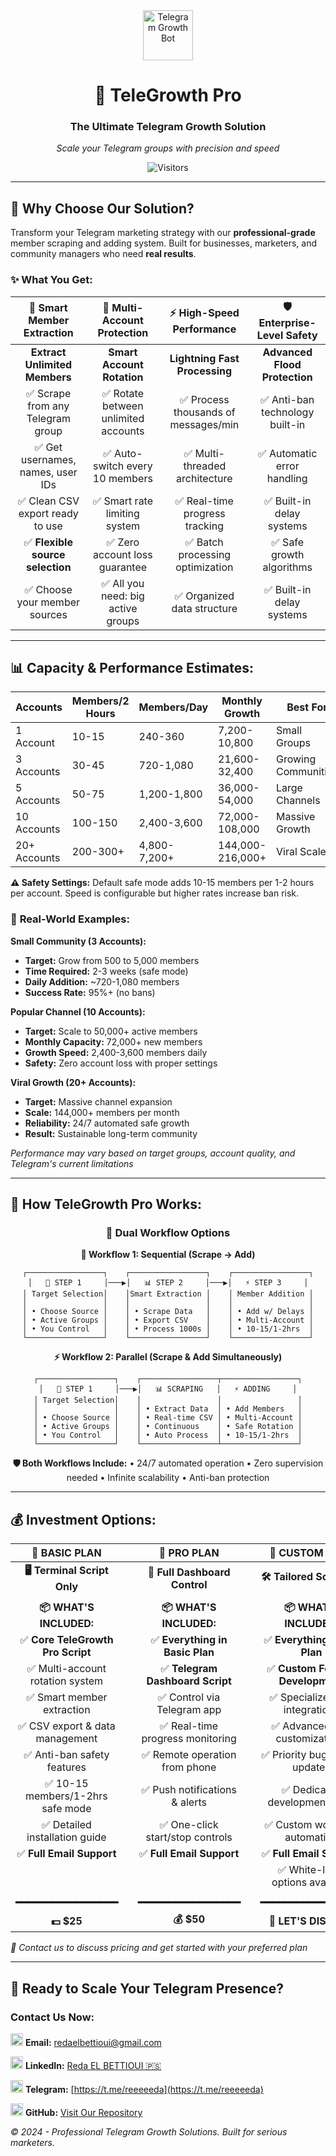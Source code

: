 <div align="center">

<img src="https://upload.wikimedia.org/wikipedia/commons/8/82/Telegram_logo.svg" alt="Telegram Growth Bot" width="80" height="80">

# 🚀 TeleGrowth Pro

### **The Ultimate Telegram Growth Solution** 
*Scale your Telegram groups with precision and speed*

  ![Visitors](https://api.visitorbadge.io/api/visitors?path=https%3A%2F%2Fgithub.com%2FXredaX%2FTeleGrowth-Pro&label=VISITORS&countColor=%23263759)
  
</div>

---

## 💼 **Why Choose Our Solution?**

Transform your Telegram marketing strategy with our **professional-grade** member scraping and adding system. Built for businesses, marketers, and community managers who need **real results**.

### ✨ **What You Get:**

<div align="center">

| 🎯 **Smart Member Extraction** | 🔄 **Multi-Account Protection** | ⚡ **High-Speed Performance** | 🛡️ **Enterprise-Level Safety** |
|:---:|:---:|:---:|:---:|
| **Extract Unlimited Members** | **Smart Account Rotation** | **Lightning Fast Processing** | **Advanced Flood Protection** |
| ✅ Scrape from any Telegram group | ✅ Rotate between unlimited accounts | ✅ Process thousands of messages/min | ✅ Anti-ban technology built-in |
| ✅ Get usernames, names, user IDs | ✅ Auto-switch every 10 members | ✅ Multi-threaded architecture | ✅ Automatic error handling |
| ✅ Clean CSV export ready to use | ✅ Smart rate limiting system | ✅ Real-time progress tracking | ✅ Built-in delay systems |
| ✅ **Flexible source selection** | ✅ Zero account loss guarantee | ✅ Batch processing optimization | ✅ Safe growth algorithms |
| ✅ Choose your member sources | ✅ All you need: big active groups | ✅ Organized data structure | ✅ Built-in delay systems |

</div>

---

## 📊 **Capacity & Performance Estimates:**

| **Accounts** | **Members/2 Hours** | **Members/Day** | **Monthly Growth** | **Best For** |
|--------------|---------------------|-----------------|-------------------|--------------|
| 1 Account    | 10-15               | 240-360         | 7,200-10,800      | Small Groups |
| 3 Accounts   | 30-45               | 720-1,080       | 21,600-32,400     | Growing Communities |
| 5 Accounts   | 50-75               | 1,200-1,800     | 36,000-54,000     | Large Channels |
| 10 Accounts  | 100-150             | 2,400-3,600     | 72,000-108,000    | Massive Growth |
| 20+ Accounts | 200-300+        | 4,800-7,200+    | 144,000-216,000+  | Viral Scale |

**⚠️ Safety Settings:** Default safe mode adds 10-15 members per 1-2 hours per account. Speed is configurable but higher rates increase ban risk.

### 🎯 **Real-World Examples:**

**Small Community (3 Accounts):**
- **Target:** Grow from 500 to 5,000 members
- **Time Required:** 2-3 weeks (safe mode)
- **Daily Addition:** ~720-1,080 members
- **Success Rate:** 95%+ (no bans)

**Popular Channel (10 Accounts):**
- **Target:** Scale to 50,000+ active members
- **Monthly Capacity:** 72,000+ new members
- **Growth Speed:** 2,400-3,600 members daily
- **Safety:** Zero account loss with proper settings

**Viral Growth (20+ Accounts):**
- **Target:** Massive channel expansion
- **Scale:** 144,000+ members per month
- **Reliability:** 24/7 automated safe growth
- **Result:** Sustainable long-term community

*Performance may vary based on target groups, account quality, and Telegram's current limitations*

---

## 🔄 **How TeleGrowth Pro Works:**

<div align="center">

### **🚀 Dual Workflow Options**

**🔄 Workflow 1: Sequential (Scrape → Add)**
```
┌─────────────────┐    ┌─────────────────┐    ┌─────────────────┐
│   🎯 STEP 1     │───▶│   📊 STEP 2     │───▶│   ⚡ STEP 3     │
│ Target Selection│    │Smart Extraction │    │ Member Addition │
│                 │    │                 │    │                 │
│ • Choose Source │    │ • Scrape Data   │    │ • Add w/ Delays │
│ • Active Groups │    │ • Export CSV    │    │ • Multi-Account │
│ • You Control   │    │ • Process 1000s │    │ • 10-15/1-2hrs  │
└─────────────────┘    └─────────────────┘    └─────────────────┘
```

**⚡ Workflow 2: Parallel (Scrape & Add Simultaneously)**
```
┌─────────────────┐    ┌─────────────────┬─────────────────┐
│   🎯 STEP 1     │───▶│   📊 SCRAPING   │   ⚡ ADDING     │
│ Target Selection│    │                 │                 │
│                 │    │ • Extract Data  │ • Add Members   │
│ • Choose Source │    │ • Real-time CSV │ • Multi-Account │
│ • Active Groups │    │ • Continuous    │ • Safe Rotation │
│ • You Control   │    │ • Auto Process  │ • 10-15/1-2hrs  │
└─────────────────┘    └─────────────────┴─────────────────┘
```

**🛡️ Both Workflows Include:**
• 24/7 automated operation • Zero supervision needed • Infinite scalability • Anti-ban protection

</div>

---

## 💰 **Investment Options:**

<div align="center">

| 🥉 **BASIC PLAN** | | 🥈 **PRO PLAN** | | 🥇 **CUSTOM PLAN** |
|:---:|:---:|:---:|:---:|:---:|
| **🖥️ Terminal Script Only** | | **📱 Full Dashboard Control** | | **🛠️ Tailored Solutions** |
| | | | | |
| **📦 WHAT'S INCLUDED:** | | **📦 WHAT'S INCLUDED:** | | **📦 WHAT'S INCLUDED:** |
| ✅ **Core TeleGrowth Pro Script** | | ✅ **Everything in Basic Plan** | | ✅ **Everything in Pro Plan** |
| ✅ Multi-account rotation system | | ✅ **Telegram Dashboard Script** | | ✅ **Custom Feature Development** |
| ✅ Smart member extraction | | ✅ Control via Telegram app | | ✅ Specialized API integrations |
| ✅ CSV export & data management | | ✅ Real-time progress monitoring | | ✅ Advanced rate customizations |
| ✅ Anti-ban safety features | | ✅ Remote operation from phone | | ✅ Priority bug fixes & updates |
| ✅ 10-15 members/1-2hrs safe mode | | ✅ Push notifications & alerts | | ✅ Dedicated development team |
| ✅ Detailed installation guide | | ✅ One-click start/stop controls | | ✅ Custom workflow automation |
| ✅ **Full Email Support** | | ✅ **Full Email Support** | | ✅ **Full Email Support** |
| | | | | ✅ White-label options available |
| | | | | |
| **━━━━━━━━━━━━━━━━━** | | **━━━━━━━━━━━━━━━━━** | | **━━━━━━━━━━━━━━━━━** |
| **💵 $25** | | **💰 $50** | | **🤝 LET'S DISCUSS** |

</div>

*🎯 Contact us to discuss pricing and get started with your preferred plan*

---

## 🤝 **Ready to Scale Your Telegram Presence?**

### **Contact Us Now:**

<img src="https://upload.wikimedia.org/wikipedia/commons/7/7e/Gmail_icon_%282020%29.svg" width="20" height="20"> **Email:** redaelbettioui@gmail.com

<img src="https://upload.wikimedia.org/wikipedia/commons/c/ca/LinkedIn_logo_initials.png" width="20" height="20"> **LinkedIn:** [Reda EL BETTIOUI 🇵🇸](https://linkedin.com/in/redaelbettioui)

<img src="https://upload.wikimedia.org/wikipedia/commons/8/82/Telegram_logo.svg" width="20" height="20"> **Telegram:** [https://t.me/reeeeeda](https://t.me/reeeeeda)

<img src="https://upload.wikimedia.org/wikipedia/commons/9/91/Octicons-mark-github.svg" width="20" height="20"> **GitHub:** [Visit Our Repository](https://github.com/redaelbettioui)


*© 2024 - Professional Telegram Growth Solutions. Built for serious marketers.*

</div>
